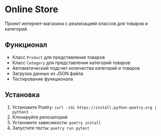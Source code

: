 # Online Store

Проект интернет-магазина с реализацией классов для товаров и категорий.

## Функционал

- Класс `Product` для представления товаров
- Класс `Category` для представления категорий товаров
- Автоматический подсчет количества категорий и товаров
- Загрузка данных из JSON файла
- Тестирование функционала

## Установка

1. Установите Poetry: `curl -sSL https://install.python-poetry.org | python3 -`
2. Клонируйте репозиторий
3. Установите зависимости: `poetry install`
4. Запустите тесты: `poetry run pytest`